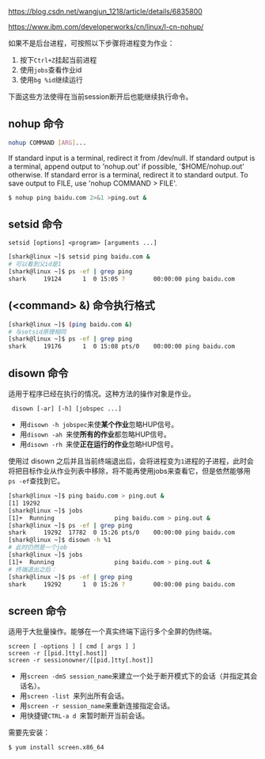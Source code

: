 https://blog.csdn.net/wangjun_1218/article/details/6835800

https://www.ibm.com/developerworks/cn/linux/l-cn-nohup/



如果不是后台进程，可按照以下步骤将进程变为作业：

1. 按下`Ctrl+Z`挂起当前进程
2. 使用`jobs`查看作业id
3. 使用`bg %id`继续运行



下面这些方法使得在当前session断开后也能继续执行命令。

## nohup 命令

```bash
nohup COMMAND [ARG]...
```

If standard input is a terminal, redirect it from /dev/null.
If standard output is a terminal, append output to 'nohup.out' if possible,
'$HOME/nohup.out' otherwise.
If standard error is a terminal, redirect it to standard output.
To save output to FILE, use 'nohup COMMAND > FILE'.

```bash
$ nohup ping baidu.com 2>&1 >ping.out &
```

## setsid 命令

```
setsid [options] <program> [arguments ...]
```

```bash
[shark@linux ~]$ setsid ping baidu.com &
# 可以看到父id是1
[shark@linux ~]$ ps -ef | grep ping
shark     19124      1  0 15:05 ?        00:00:00 ping baidu.com
```

## (\<command> &) 命令执行格式

```bash
[shark@linux ~]$ (ping baidu.com &)
# 与setsid原理相同
[shark@linux ~]$ ps -ef | grep ping
shark     19176      1  0 15:08 pts/0    00:00:00 ping baidu.com
```

## disown 命令

适用于程序已经在执行的情况。这种方法的操作对象是作业。

```
 disown [-ar] [-h] [jobspec ...]
```

- 用`disown -h jobspec`来使**某个作业**忽略HUP信号。
- 用`disown -ah `来使**所有的作业**都忽略HUP信号。
- 用`disown -rh `来使**正在运行的作业**忽略HUP信号。

使用过 disown 之后并且当前终端退出后，会将进程变为`1`进程的子进程，此时会将把目标作业从作业列表中移除，将不能再使用jobs来查看它，但是依然能够用`ps -ef`查找到它。

```bash
[shark@linux ~]$ ping baidu.com > ping.out &
[1] 19292
[shark@linux ~]$ jobs
[1]+  Running                 ping baidu.com > ping.out &
[shark@linux ~]$ ps -ef | grep ping
shark     19292  17782  0 15:26 pts/0    00:00:00 ping baidu.com
[shark@linux ~]$ disown -h %1
# 此时仍然是一个job
[shark@linux ~]$ jobs
[1]+  Running                 ping baidu.com > ping.out &
# 终端退出之后：
[shark@linux ~]$ ps -ef | grep ping
shark     19292      1  0 15:26 ?        00:00:00 ping baidu.com
```

## screen 命令

适用于大批量操作。能够在一个真实终端下运行多个全屏的伪终端。

```
screen [ -options ] [ cmd [ args ] ]
screen -r [[pid.]tty[.host]]
screen -r sessionowner/[[pid.]tty[.host]]
```

- 用`screen -dmS session_name`来建立一个处于断开模式下的会话（并指定其会话名）。
- 用`screen -list `来列出所有会话。
- 用`screen -r session_name`来重新连接指定会话。
- 用快捷键`CTRL-a d `来暂时断开当前会话。

需要先安装：

```bash
$ yum install screen.x86_64
```

